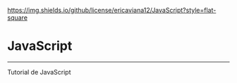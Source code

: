 https://img.shields.io/github/license/ericaviana12/JavaScript?style=flat-square

# JavaScript

---

Tutorial de JavaScript

